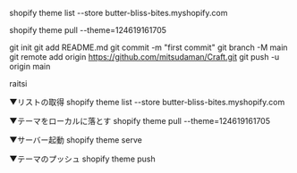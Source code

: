 shopify theme list --store butter-bliss-bites.myshopify.com


shopify theme pull --theme=124619161705


git init
  git add README.md
  git commit -m "first commit"
  git branch -M main
  git remote add origin https://github.com/mitsudaman/Craft.git
  git push -u origin main


  raitsi


▼リストの取得
shopify theme list --store butter-bliss-bites.myshopify.com

▼テーマをローカルに落とす
shopify theme pull --theme=124619161705

▼サーバー起動
shopify theme serve

▼テーマのプッシュ
shopify theme push

